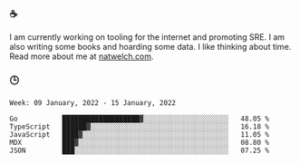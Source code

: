### ☕

I am currently working on tooling for the internet and promoting SRE. I am also writing some books and hoarding some data. I like thinking about time. Read more about me at [natwelch.com](https://natwelch.com).

### 🕒

<!--START_SECTION:waka-->
```text
Week: 09 January, 2022 - 15 January, 2022

Go           ███████████████████▓░░░░░░░░░░░░░░░░░░░░░   48.05 % 
TypeScript   ██████▓░░░░░░░░░░░░░░░░░░░░░░░░░░░░░░░░░░   16.18 % 
JavaScript   ████▓░░░░░░░░░░░░░░░░░░░░░░░░░░░░░░░░░░░░   11.05 % 
MDX          ███▓░░░░░░░░░░░░░░░░░░░░░░░░░░░░░░░░░░░░░   08.80 % 
JSON         ███░░░░░░░░░░░░░░░░░░░░░░░░░░░░░░░░░░░░░░   07.25 % 
```
<!--END_SECTION:waka-->

